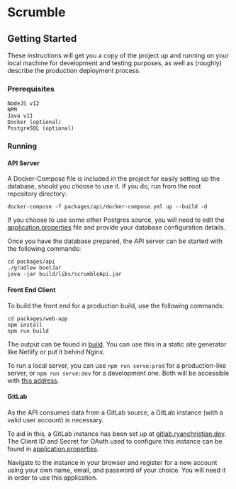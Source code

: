 # Scrumble

## Getting Started

These instructions will get you a copy of the project up and running on your local machine for development and testing purposes, as well as (roughly) describe the production deployment process.

### Prerequisites

```
NodeJS v12
NPM
Java v11
Docker (optional)
PostgreSQL (optional)
```

### Running

#### API Server

A Docker-Compose file is included in the project for easily setting up the database, should you choose to use it. If you do, run from the root repository directory: 

```
docker-compose -f packages/api/docker-compose.yml up --build -d
```

If you choose to use some other Postgres source, you will need to edit the [application.properties](packages/api/src/main/resources/application.properties) file and provide your database configuration details.

Once you have the database prepared, the API server can be started with the following commands:

```
cd packages/api
./gradlew bootJar
java -jar build/libs/scrumbleApi.jar
```

#### Front End Client

To build the front end for a production build, use the following commands:

```
cd packages/web-app
npm install
npm run build
```

The output can be found in [build](packages/web-app/build). You can use this in a static site generator like Netlify or put it behind Nginx.

To run a local server, you can use `npm run serve:prod` for a production-like server, or `npm run serve:dev` for a development one. Both will be accessible with [this address](http://localhost:3000).

#### GitLab

As the API consumes data from a GitLab source, a GitLab instance (with a valid user account) is necessary.

To aid in this, a GitLab instance has been set up at [gitlab.ryanchristian.dev](https://gitlab.ryanchristian.dev). The Client ID and Secret for OAuth used to configure this instance can be found in [application.properties](packages/api/src/main/resources/application.properties).

Navigate to the instance in your browser and register for a new account using your own name, email, and password of your choice. You will need it in order to use this application.
